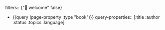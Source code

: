 filters:: {"🏡 welcome" false}

- {{query (page-property :type "book")}}
  query-properties:: [:title :author :status :topics :language]